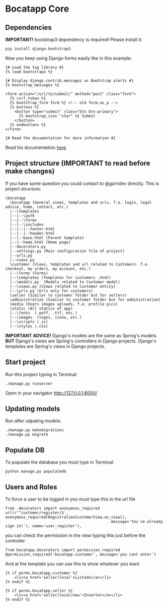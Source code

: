 # Bocatapp Core

## Dependencies
**IMPORTANT!** bootstrap3 dependency is required! Please install it:
```
pip install django-bootstrap3
```
Now you keep using Django forms easily like in this example:
```
{# Load the tag library #}
{% load bootstrap3 %}

{# Display django.contrib.messages as Bootstrap alerts #}
{% bootstrap_messages %}

<form action="/url/to/submit/" method="post" class="form">
  {% csrf_token %}
  {% bootstrap_form form %} <!-- old form.as_p -->
  {% buttons %}
    <button type="submit" class="btn btn-primary">
      {% bootstrap_icon "star" %} Submit
    </button>
  {% endbuttons %}
</form>

{# Read the documentation for more information #}
```
Read his documentation [here](https://django-bootstrap3.readthedocs.io/en/latest/quickstart.html)

## Project structure (IMPORTANT to read before make changes)
If you have some question you could contact to @garridev directly. This is project structure:
```
\bocatapp
  \bocatapp (General views, templates and urls. f.e. login, legal advice, home, contact, etc.)
  |--\templates
  |--|--\auth
  |--|--\forms
  |--|--\includes
  |--|--|--footer.html
  |--|--|--header.html
  |--|--base.html (Parent template)
  |--|--home.html (Home page)
  |--decorators.py
  |--settings.py (Main configuration file of project)
  |--urls.py
  |--views.py
  \customer (Views, templates and url related to Customers. f.e. checkout, my orders, my account, etc.)
  |--\forms (Forms)
  |--\templates (Templates for customers .html)
  |--\models.py  (Models related to Customer model)
  |--\views.py (Views related to Customer entity)
  |--\urls.py (Urls only for customers)
  \seller (Similar to customer folder but for sellers)
  \administration (Similar to customer folder but for administration)
  \media (Users images uploads, f.e, profile pics)
  \static (All statics of app)
  |--\fonts  (.woff, .ttf, etc.)
  |--\images  (logos, icons, etc.)
  |--\scripts (.js)
  |--\styles (.css)
```

**IMPORTANT ADVICE!**
Django's models are the same as Spring's models.
**BUT**
Django's views are Spring's controllers in Django projects.
Django's templates are Spring's views in Django projects.

## Start project

Run this project typing in Terminal:
```
./manage.py runserver
```
Open in your navigator http://127.0.0.1:8000/

## Updating models

Run after udpating models:
```
./manage.py makemigrations
./manage.py migrate
```
## Populate DB

To populate the database you must type in Terminal:
```
python manage.py populatedb
```

## Users and Roles
To force a user to be logged in you must type this in the url file
```
from .decorators import anonymous_required
url(r'^customer/register/$', anonymous_required(RegistrationCustomerView.as_view(),
                                               message='You`ve already sign in!'), name='user_register'),
```
you can check the permission in the view typing this just before the controller
```
from bocatapp.decorators import permission_required
@permission_required('bocatapp.customer', message='you cant enter')
```

And at the template you can use this to show whatever you want
```
{% if perms.bocatapp.customer %}
    <li><a href='seller/local'>Listado</a></li>
{% endif %}

{% if perms.bocatapp.seller %}
    <li><a href='seller/local/new'>Insertar</a></li>
{% endif %}
```
